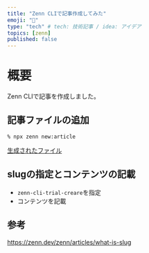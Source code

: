 ```yaml
---
title: "Zenn CLIで記事作成してみた"
emoji: "📝"
type: "tech" # tech: 技術記事 / idea: アイデア
topics: [zenn]
published: false
---
```


# 概要

Zenn CLIで記事を作成しました。
<!-- あとで追加したい文章を記載するところ -->
<!-- Zenn CLIの導入については、こちらで実践をまとめています。 -->

## 記事ファイルの追加

```
% npx zenn new:article
```

[生成されたファイル](https://github.com/hott3/zenn-docs-trial/commit/875cf9a32fb6e1cf8ebbf2fdb25bb1187a158560)


## slugの指定とコンテンツの記載

- `zenn-cli-trial-creare`を指定
- コンテンツを記載

## 参考

https://zenn.dev/zenn/articles/what-is-slug
